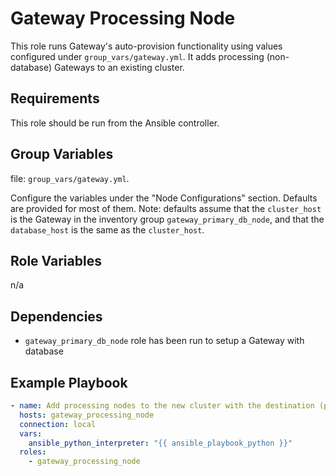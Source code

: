 Gateway Processing Node
======================

This role runs Gateway's auto-provision functionality using values configured under `group_vars/gateway.yml`. It adds processing (non-database) Gateways to an existing cluster. 

Requirements
------------
This role should be run from the Ansible controller.

Group Variables
---------------
file: `group_vars/gateway.yml`.

Configure the variables under the "Node Configurations" section.
Defaults are provided for most of them. Note: defaults assume that the `cluster_host` is the Gateway in the inventory group `gateway_primary_db_node`, and that the `database_host` is the same as the `cluster_host`.

Role Variables
--------------
n/a

Dependencies
------------
- `gateway_primary_db_node` role has been run to setup a Gateway with database

Example Playbook
------------
```yaml
- name: Add processing nodes to the new cluster with the destination (primary database node) Gateway.
  hosts: gateway_processing_node
  connection: local
  vars:
    ansible_python_interpreter: "{{ ansible_playbook_python }}"
  roles:
    - gateway_processing_node
```
